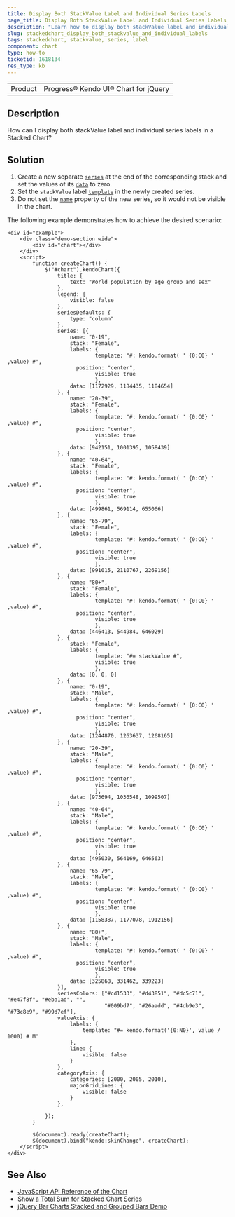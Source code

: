 ```yaml
---
title: Display Both StackValue Label and Individual Series Labels
page_title: Display Both StackValue Label and Individual Series Labels - Kendo UI for jQuery Chart
description: "Learn how to display both stackValue label and individual series labels in the Kendo UI Chart for jQuery."
slug: stackedchart_display_both_stackvalue_and_individual_labels
tags: stackedchart, stackvalue, series, label
component: chart
type: how-to
ticketid: 1618134
res_type: kb
---
```


<table>
 <tr>
  <td>Product</td>
  <td>Progress® Kendo UI® Chart for jQuery</td>
 </tr>
</table>

## Description

How can I display both stackValue label and individual series labels in a Stacked Chart?

## Solution

1. Create a new separate [`series`](/api/javascript/dataviz/ui/chart/configuration/series) at the end of the corresponding stack and set the values of its [`data`](/api/javascript/dataviz/ui/chart/configuration/series.data) to zero. 
1. Set the `stackValue` label [`template`](/api/javascript/dataviz/ui/chart/configuration/series.labels.template) in the newly created series.
1. Do not set the [`name`](/api/javascript/dataviz/ui/chart/configuration/series.name) property of the new series, so it would not be visible in the chart.

The following example demonstrates how to achieve the desired scenario: 
```dojo
<div id="example">
    <div class="demo-section wide">
        <div id="chart"></div>
    </div>
    <script>
        function createChart() {
            $("#chart").kendoChart({
                title: {
                    text: "World population by age group and sex"
                },
                legend: {
                    visible: false
                },
                seriesDefaults: {
                    type: "column"
                },
                series: [{
                    name: "0-19",
                    stack: "Female",
                  	labels: {
                			template: "#: kendo.format( ' {0:C0} ' ,value) #",
                      position: "center",
                			visible: true
            				},
                    data: [1172929, 1184435, 1184654]
                }, {
                    name: "20-39",
                    stack: "Female",
                  	labels: {
                			template: "#: kendo.format( ' {0:C0} ' ,value) #",
                      position: "center",
                			visible: true
            				},
                    data: [942151, 1001395, 1058439]
                }, {
                    name: "40-64",
                    stack: "Female",
                  	labels: {
                			template: "#: kendo.format( ' {0:C0} ' ,value) #",
                      position: "center",
                			visible: true
            				},
                    data: [499861, 569114, 655066]
                }, {
                    name: "65-79",
                    stack: "Female",
                  	labels: {
                			template: "#: kendo.format( ' {0:C0} ' ,value) #",
                      position: "center",
                			visible: true
            				},
                    data: [991015, 2110767, 2269156]
                }, {
                    name: "80+",
                    stack: "Female",
                  	labels: {
                			template: "#: kendo.format( ' {0:C0} ' ,value) #",
                      position: "center",
                			visible: true
            				},
                    data: [446413, 544984, 646029]
                }, {
                    stack: "Female",
                  	labels: {
                			template: "#= stackValue #",
                			visible: true
            				},
                    data: [0, 0, 0]
                }, {
                    name: "0-19",
                    stack: "Male",
                  	labels: {
                			template: "#: kendo.format( ' {0:C0} ' ,value) #",
                      position: "center",
                			visible: true
            				},
                    data: [1244870, 1263637, 1268165]
                }, {
                    name: "20-39",
                    stack: "Male",
                  	labels: {
                			template: "#: kendo.format( ' {0:C0} ' ,value) #",
                      position: "center",
                			visible: true
            				},
                    data: [973694, 1036548, 1099507]
                }, {
                    name: "40-64",
                    stack: "Male",
                  	labels: {
                			template: "#: kendo.format( ' {0:C0} ' ,value) #",
                      position: "center",
                			visible: true
            				},
                    data: [495030, 564169, 646563]
                }, {
                    name: "65-79",
                    stack: "Male",
                  	labels: {
                			template: "#: kendo.format( ' {0:C0} ' ,value) #",
                      position: "center",
                			visible: true
            				},
                    data: [1158387, 1177078, 1912156]
                }, {
                    name: "80+",
                    stack: "Male",
                  	labels: {
                			template: "#: kendo.format( ' {0:C0} ' ,value) #",
                      position: "center",
                			visible: true
            				},
                    data: [325868, 331462, 339223]
                }],
                seriesColors: ["#cd1533", "#d43851", "#dc5c71", "#e47f8f", "#eba1ad", "",
                               "#009bd7", "#26aadd", "#4db9e3", "#73c8e9", "#99d7ef"],
                valueAxis: {
                    labels: {
                        template: "#= kendo.format('{0:N0}', value / 1000) # M"
                    },
                    line: {
                        visible: false
                    }
                },
                categoryAxis: {
                    categories: [2000, 2005, 2010],
                    majorGridLines: {
                        visible: false
                    }
                },
                
            });
        }

        $(document).ready(createChart);
        $(document).bind("kendo:skinChange", createChart);
    </script>
</div>
```

## See Also
* [JavaScript API Reference of the Chart](/api/javascript/ui/chart)
* [Show a Total Sum for Stacked Chart Series](/knowledge-base/show-stack-total)
* [jQuery Bar Charts Stacked and Grouped Bars Demo](/bar-charts/grouped-stacked-bar)
